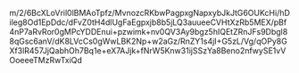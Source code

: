 m/2/6BcXLoVril0lBMAoTpfz/MvnozcRKbwPagpxgNapxybJkJtG6OUKcHi/hDileg8Od1EpDdc/dFvZ0tH4dlUgFaEgpxjb8b5jLQ3auueeCVHtXzRb5MEX/pBf4nP7aRvRor0gMPcYDDEnui+pzwimk+nv0QV3Ay9bgz5hIQEtZRnJFs9Dbgl88qGsc6anV/dK8LVcCs0gWwLBK2Np+w2aGz/RnZY1s4jI+G5zL/Vg/qOPy8GXf3lR457JjQabhOh7Bq1e+eX7AJjk+fNrW5Knw31ijSSzYa8Beno2nfwySE1vVOoeeeTMzRwTxiQd